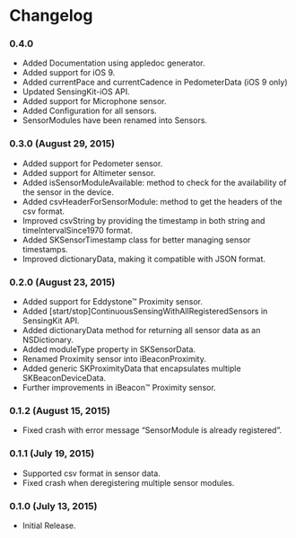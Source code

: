 # Changelog

### 0.4.0
- Added Documentation using appledoc generator.
- Added support for iOS 9.
- Added currentPace and currentCadence in PedometerData (iOS 9 only)
- Updated SensingKit-iOS API.
- Added support for Microphone sensor.
- Added Configuration for all sensors.
- SensorModules have been renamed into Sensors.

### 0.3.0 (August 29, 2015)
- Added support for Pedometer sensor.
- Added support for Altimeter sensor.
- Added isSensorModuleAvailable: method to check for the availability of the sensor in the device.
- Added csvHeaderForSensorModule: method to get the headers of the csv format.
- Improved csvString by providing the timestamp in both string and timeIntervalSince1970 format.
- Added SKSensorTimestamp class for better managing sensor timestamps.
- Improved dictionaryData, making it compatible with JSON format.

### 0.2.0 (August 23, 2015)
- Added support for Eddystone™ Proximity sensor.
- Added [start/stop]ContinuousSensingWithAllRegisteredSensors in SensingKit API.
- Added dictionaryData method for returning all sensor data as an NSDictionary.
- Added moduleType property in SKSensorData.
- Renamed Proximity sensor into iBeaconProximity.
- Added generic SKProximityData that encapsulates multiple SKBeaconDeviceData.
- Further improvements in iBeacon™ Proximity sensor.

### 0.1.2 (August 15, 2015)
- Fixed crash with error message “SensorModule is already registered”.

### 0.1.1 (July 19, 2015)
- Supported csv format in sensor data.
- Fixed crash when deregistering multiple sensor modules.

### 0.1.0 (July 13, 2015)
- Initial Release.
